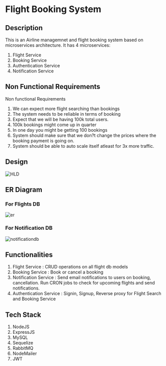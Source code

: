 # Flight Booking System

## Description
This is an Airline managemnet and flight booking system based on microservices architecture. It has 4 microservices:
1. Flight Service
2. Booking Service
3. Authentication Service
4. Notification Service

## Non Functional Requirements
Non functional Requirements
1.  We can expect more flight searching than bookings
2.  The system needs to be reliable in terms of booking
3.  Expect that we will be having 100k total users.
4.  100k bookings might come up in quarter
5.  In one day you might be getting 100 bookings
6.  System should make sure that we don?t change the prices where the
    booking payment is going on.
7.  System should be able to auto scale itself atleast for 3x more traffic.

## Design

![HLD](https://github.com/Rjjha/Flight-Management-Service/assets/96972257/f18d40e3-3dde-4d8b-aced-0c2b177140e6)

## ER Diagram

### For Flights DB
![er](https://github.com/Rjjha/Flight-Management-Service/assets/96972257/40174983-4166-42fe-9da9-acb6fdd3c130)

### For Notification DB
![notificationdb](https://github.com/Rjjha/Flight-Management-Service/assets/96972257/c1881818-54a0-4535-825e-40e69b47c416)


## Functionalities
1. Flight Service : CRUD operations on all flight db models
2. Booking Service : Book or cancel a booking
3. Notification Service : Send email notifications to users on booking, cancellation. Run CRON jobs to check for        upcoming flights and send notifications.
4. Authentication Service : Signin, Signup, Reverse proxy for Flight Search and Booking Service

## Tech Stack
1.  NodeJS
2.  ExpressJS
3.  MySQL
4.  Sequelize
5.  RabbitMQ
6.  NodeMailer
7.  JWT
